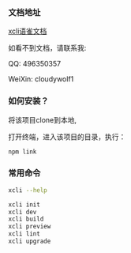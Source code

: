 ### 文档地址

[xcli语雀文档](https://www.yuque.com/yijun-swbdq/qr9nvw)

如看不到文档，请联系我:

QQ: 496350357

WeiXin: cloudywolf1

### 如何安装？

将该项目clone到本地,

打开终端，进入该项目的目录，执行：

```sh
npm link
```

### 常用命令

```sh
xcli --help

xcli init
xcli dev
xcli build
xcli preview
xcli lint
xcli upgrade
```
